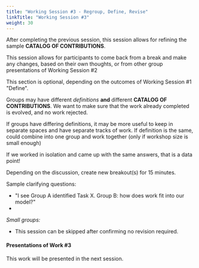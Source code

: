 ```yaml
---
title: "Working Session #3 - Regroup, Define, Revise"
linkTitle: "Working Session #3"
weight: 30
---
```



After completing the previous session, this session allows for refining the sample **CATALOG OF CONTRIBUTIONS**. 

This session allows for participants to come back from a break and make any changes, based on their own thoughts, or from other group presentations of Working Session #2

This section is optional, depending on the outcomes of Working Session #1 "Define". 

Groups may have different _definitions_ **and** different **CATALOG OF CONTRIBUTIONS**. We want to make sure that the work already completed is evolved, and no work rejected.

If groups have differing definitions, it may be more useful to keep in separate spaces and have separate tracks of work. If definition is the same, could combine into one group and work together (only if workshop size is small enough)

If we worked in isolation and came up with the same answers, that is a data point!

Depending on the discussion, create new breakout(s) for 15 minutes.

Sample clarifying questions:

* "I see Group A identified Task X. Group B: how does work fit into our model?"
* **<TODO>**

_Small groups:_

* This session can be skipped after confirming no revision required.

#### Presentations of Work #3

This work will be presented in the next session.

